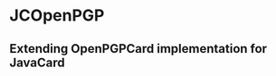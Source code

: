 JCOpenPGP
=========

Extending OpenPGPCard implementation for JavaCard
-------------------------------------------------

